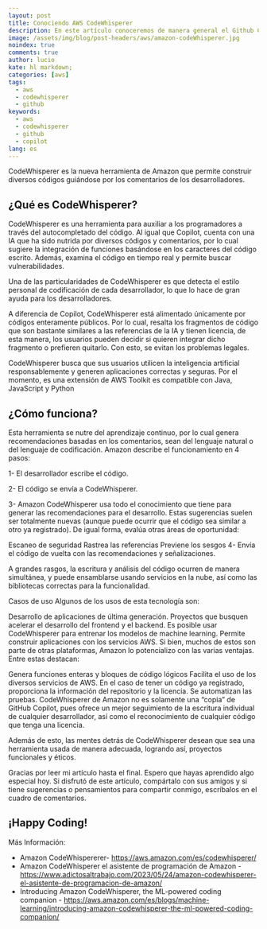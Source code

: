 ```yaml
---
layout: post
title: Conociendo AWS CodeWhisperer
description: En este artículo conoceremos de manera general el Github Copilot gratuito de AWS, mejor conocido como CodeWhisperer.
image: /assets/img/blog/post-headers/aws/amazon-codeWhisperer.jpg
noindex: true
comments: true
author: lucio
kate: hl markdown;
categories: [aws]
tags:
  - aws
  - codewhisperer
  - github
keywords:
  - aws
  - codewhisperer
  - github
  - copilot
lang: es
---
```


CodeWhisperer es la nueva herramienta de Amazon que permite construir diversos códigos guiándose por los comentarios de los desarrolladores.

## ¿Qué es CodeWhisperer?
CodeWhisperer es una herramienta para auxiliar a los programadores a través del autocompletado del código. Al igual que Copilot, cuenta con una IA que ha sido nutrida por diversos códigos y comentarios, por lo cual sugiere la integración de funciones basándose en los caracteres del código escrito. Además, examina el código en tiempo real y permite buscar vulnerabilidades.

Una de las particularidades de CodeWhisperer es que detecta el estilo personal de codificación de cada desarrollador, lo que lo hace de gran ayuda para los desarrolladores.

A diferencia de Copilot, CodeWhisperer está alimentado únicamente por códigos enteramente públicos. Por lo cual, resalta los fragmentos de código que son bastante similares a las referencias de la IA y tienen licencia, de esta manera, los usuarios pueden decidir si quieren integrar dicho fragmento o prefieren quitarlo. Con esto, se evitan los problemas legales.

CodeWhisperer busca que sus usuarios utilicen la inteligencia artificial responsablemente y generen aplicaciones correctas y seguras. Por el momento, es una extensión de AWS Toolkit es compatible con Java, JavaScript y Python

## ¿Cómo funciona?
Esta herramienta se nutre del aprendizaje continuo, por lo cual genera recomendaciones basadas en los comentarios, sean del lenguaje natural o del lenguaje de codificación. Amazon describe el funcionamiento en 4 pasos:

1- El desarrollador escribe el código.

2- El código se envía a CodeWhisperer.

3- Amazon CodeWhisperer usa todo el conocimiento que tiene para generar las recomendaciones para el desarrollo. Estas sugerencias suelen ser totalmente nuevas (aunque puede ocurrir que el código sea similar a otro ya registrado). De igual forma, evalúa otras áreas de oportunidad:

Escaneo de seguridad
Rastrea las referencias
Previene los sesgos
4- Envía el código de vuelta con las recomendaciones y señalizaciones.

A grandes rasgos, la escritura y análisis del código ocurren de manera simultánea, y puede ensamblarse usando servicios en la nube, así como las bibliotecas correctas para la funcionalidad.

Casos de uso 
Algunos de los usos de esta tecnología son:

Desarrollo de aplicaciones de última generación.
Proyectos que busquen acelerar el desarrollo del frontend y el backend.
Es posible usar CodeWhisperer para entrenar los modelos de machine learning.
Permite construir aplicaciones con los servicios AWS.
Si bien, muchos de estos son parte de otras plataformas, Amazon lo potencializo con las varias ventajas. Entre estas destacan:

 
Genera funciones enteras y bloques de código lógicos
Facilita el uso de los diversos servicios de AWS.
En el caso de tener un código ya registrado, proporciona la información del repositorio y la licencia.
Se automatizan las pruebas.
CodeWhisperer de Amazon no es solamente una “copia” de GitHub Copilot, pues ofrece un mejor seguimiento de la escritura individual de cualquier desarrollador, así como el reconocimiento de cualquier código que tenga una licencia.

Además de esto, las mentes detrás de CodeWhisperer desean que sea una herramienta usada de manera adecuada, logrando así, proyectos funcionales y éticos.


Gracias por leer mi artículo hasta el final. Espero que hayas aprendido algo especial hoy. Si disfrutó de este artículo, compártalo con sus amigos y si tiene sugerencias o pensamientos para compartir conmigo, escríbalos en el cuadro de comentarios.


## ¡Happy Coding! 

Más Información:

- Amazon CodeWhispererer- https://aws.amazon.com/es/codewhisperer/
- Amazon CodeWhisperer el asistente de programación de Amazon - https://www.adictosaltrabajo.com/2023/05/24/amazon-codewhisperer-el-asistente-de-programacion-de-amazon/
- Introducing Amazon CodeWhisperer, the ML-powered coding companion -  https://aws.amazon.com/es/blogs/machine-learning/introducing-amazon-codewhisperer-the-ml-powered-coding-companion/

